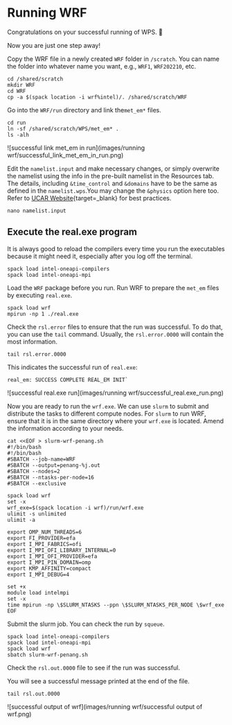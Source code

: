 # Running WRF

Congratulations on your successful running of WPS. 🥳 

Now you are just one step away! 

Copy the WRF file in a newly created `WRF` folder in `/scratch`. You can name the folder into whatever name you want, e.g., `WRF1`, `WRF202210`, etc. 
    
    cd /shared/scratch
    mkdir WRF
    cd WRF
    cp -a $(spack location -i wrf%intel)/. /shared/scratch/WRF
    
Go into the `WRF/run` directory and link the`met_em*` files. 
    
    cd run
    ln -sf /shared/scratch/WPS/met_em* .
    ls -alh

![successful link met_em in run](images/running wrf/successful_link_met_em_in_run.png)

Edit the `namelist.input` and make necessary changes, or simply overwrite the namelist using the info in the pre-built namelist in the Resources tab. The details, including `&time_control` and `&domains` have to be the same as defined in the `namelist.wps`.You may change the `&physics` option here too. Refer to [UCAR Website](https://www2.mmm.ucar.edu/wrf/users/namelist_best_prac_wrf.html){target=_blank} for best practices.


    nano namelist.input


## **Execute the real.exe program**

It is always good to reload the compilers every time you run the executables because it might need it, especially after you log off the terminal.

    spack load intel-oneapi-compilers
    spack load intel-oneapi-mpi

Load the `WRF` package before you run. Run WRF to prepare the `met_em` files by executing `real.exe`.
    
    spack load wrf
    mpirun -np 1 ./real.exe


Check the `rsl.error` files to ensure that the run was successful. To do that, you can use the `tail` command. Usually, the `rsl.error.0000` will contain the most information. 

        
    tail rsl.error.0000
    
This indicates the successful run of `real.exe`:
    
    real_em: SUCCESS COMPLETE REAL_EM INIT`
    
![successful real.exe run](images/running wrf/successful_real.exe_run.png)

Now you are ready to run the `wrf.exe`. We can use `slurm` to submit and distribute the tasks to different compute nodes. For `slurm` to run WRF, ensure that it is in the same directory where your `wrf.exe` is located. Amend the information according to your needs. 

``` linenums="1" title="slurm-wrf-penang.sh"
cat <<EOF > slurm-wrf-penang.sh
#!/bin/bash
#!/bin/bash
#SBATCH --job-name=WRF
#SBATCH --output=penang-%j.out
#SBATCH --nodes=2
#SBATCH --ntasks-per-node=16
#SBATCH --exclusive

spack load wrf
set -x
wrf_exe=$(spack location -i wrf)/run/wrf.exe
ulimit -s unlimited
ulimit -a

export OMP_NUM_THREADS=6
export FI_PROVIDER=efa
export I_MPI_FABRICS=ofi
export I_MPI_OFI_LIBRARY_INTERNAL=0
export I_MPI_OFI_PROVIDER=efa
export I_MPI_PIN_DOMAIN=omp
export KMP_AFFINITY=compact
export I_MPI_DEBUG=4

set +x
module load intelmpi
set -x
time mpirun -np \$SLURM_NTASKS --ppn \$SLURM_NTASKS_PER_NODE \$wrf_exe
EOF
```

Submit the slurm job. You can check the run by `squeue`.


    spack load intel-oneapi-compilers
    spack load intel-oneapi-mpi
    spack load wrf
    sbatch slurm-wrf-penang.sh


Check the `rsl.out.0000` file to see if the run was successful. 

You will see a successful message printed at the end of the file.

    tail rsl.out.0000

![successful output of wrf](images/running wrf/successful output of wrf.png)